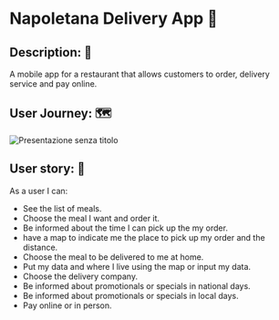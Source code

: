 # Napoletana Delivery App :shallow_pan_of_food: 

## Description: :bookmark_tabs:

A mobile app for a restaurant that allows customers to order, delivery service and pay online.

## User Journey:  :world_map: 


![Presentazione senza titolo](https://user-images.githubusercontent.com/62670964/150210465-6ffaa82f-2b87-4508-a61f-0ca4ecbb64e9.jpg)

## User story: :book: 

As a user I can:
* See the list of meals.
* Choose the meal I want and order it.
* Be informed about the time I can pick up the my order.
* have a map to indicate me the place to pick up my order and the distance.
* Choose the meal to be delivered to me at home.
* Put my data and where I live using the map or input my data.
* Choose the delivery company.
* Be informed about promotionals or specials in national days.
* Be informed about promotionals or specials in local days.
* Pay online or in person.


